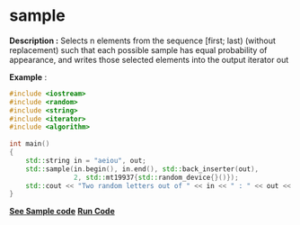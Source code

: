 # sample

**Description :** Selects n elements from the sequence [first; last) (without replacement) such that each possible sample has equal probability of appearance, and writes those selected elements into the output iterator out

**Example** :
```cpp
#include <iostream>
#include <random>
#include <string>
#include <iterator>
#include <algorithm>
 
int main()
{
    std::string in = "aeiou", out;
    std::sample(in.begin(), in.end(), std::back_inserter(out),
                2, std::mt19937{std::random_device{}()});
    std::cout << "Two random letters out of " << in << " : " << out << '\n';
}

```
**[See Sample code](../snippets/algorithm/sample.cpp)**
**[Run Code](https://rextester.com/GDB4261)**
